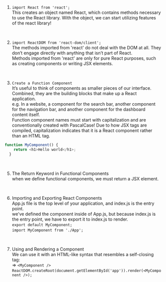 1. ```import React from 'react';``` <br/>
  This creates an object named React, which contains methods necessary to use the React library. With the object, we can start utilizing features of the react library! <br/>
<br/>

2. ```import ReactDOM from 'react-dom/client';``` <br/>
  The methods imported from 'react' do not deal with the DOM at all. They don’t engage directly with anything that isn’t part of React. <br/>
  Methods imported from 'react' are only for pure React purposes, such as creating components or writing JSX elements. <br/>
<br/>

3. ```Create a Function Component``` <br/>
  It’s useful to think of components as smaller pieces of our interface. Combined, they are the building blocks that make up a React application.  <br/>
  e.g. In a website, a component for the search bar, another component for the navigation bar, and another component for the dashboard content itself. <br/>
  Function component names must start with capitalization and are conventionally created with PascalCase! Due to how JSX tags are compiled, capitalization indicates that it is a React component rather than an HTML tag. <br/>
```javascript
function MyComponent() {
    return <h1>Hello world</h1>;
  }
```
<br/>

5. The Return Keyword in Functional Components <br/>
  when we define functional components, we must return a JSX element. <br/>
<br/>

6. Importing and Exporting React Components <br/>
  App.js file is the top level of your application, and index.js is the entry point. <br/>
  we’ve defined the component inside of App.js, but because index.js is the entry point, we have to export it to index.js to render. <br/>
  ```export default MyComponent;``` <br/>
  ```import MyComponent from './App';``` <br/>
<br/>

7. Using and Rendering a Component <br/>
  We can use it with an HTML-like syntax that resembles a self-closing tag: <br/>
  => ```<MyComponent />```<br/>
  ```ReactDOM.createRoot(document.getElementById('app')).render(<MyComponent />);```
